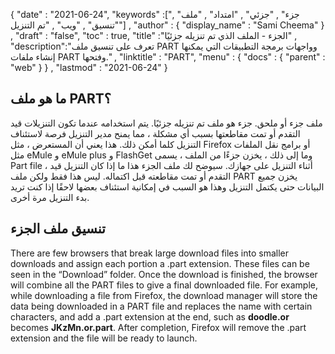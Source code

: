 {
  "date" : "2021-06-24",
  "keywords" :["جزء" , "جزئي" , "امتداد" , "ملف" , "تنسيق" , "ويب" , "تم التنزيل"] ,
  "author" : {
    "display_name" : "Sami Cheema"
} ,
  "draft" : "false",
  "toc" : true,
  "title" :"الجزء - الملف الذي تم تنزيله جزئيًا" ,
  "description":"تعرف على تنسيق ملف PART وواجهات برمجة التطبيقات التي يمكنها إنشاء ملفات PART وفتحها." ,
  "linktitle" : "PART",
  "menu" : {
    "docs" : {
      "parent" : "web"
}
} ,
  "lastmod" : "2021-06-24"
}

## ما هو ملف PART؟ ##

ملف جزء أو ملحق. جزء هو ملف تم تنزيله جزئيًا. يتم استخدامه عندما تكون التنزيلات قيد التقدم أو تمت مقاطعتها بسبب أي مشكلة ، مما يمنح مدير التنزيل فرصة لاستئناف التنزيل كلما أمكن ذلك.
هذا يعني أن المستعرض ، مثل Firefox أو برامج نقل الملفات مثل eMule و eMule plus و FlashGet وما إلى ذلك ، يخزن جزءًا من الملف ، يسمى Part file ، أثناء التنزيل على جهازك. سيوضح لك ملف الجزء هذا ما إذا كان التنزيل قيد التقدم أو تمت مقاطعته قبل اكتماله. ليس هذا فقط ولكن ملف PART يخزن جميع البيانات حتى يكتمل التنزيل وهذا هو السبب في إمكانية استئناف بعضها لاحقًا إذا كنت تريد بدء التنزيل مرة أخرى.

## تنسيق ملف الجزء ##

There are few browsers that break large download files into smaller downloads and assign each portion a .part extension. These files can be seen in the “Download” folder. Once the download is finished, the browser will combine all the PART files to give a final downloaded file. For example, while downloading a file from Firefox, the download manager will store the data being downloaded in a PART file and replaces the name with certain characters, and add a .part extension at the end, such as **doodle.or** becomes **JKzMn.or.part**. After completion, Firefox will remove the .part extension and the file will be ready to launch.
